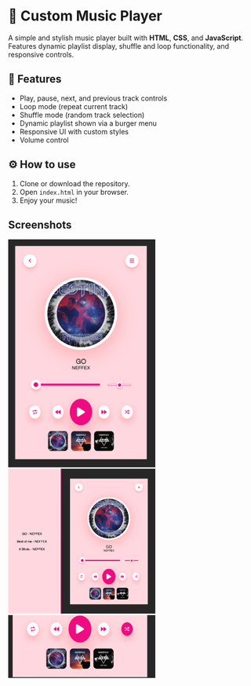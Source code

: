 # 🎵 Custom Music Player

A simple and stylish music player built with **HTML**, **CSS**, and **JavaScript**.  
Features dynamic playlist display, shuffle and loop functionality, and responsive controls.

## 🚀 Features

- Play, pause, next, and previous track controls
- Loop mode (repeat current track)
- Shuffle mode (random track selection)
- Dynamic playlist shown via a burger menu
- Responsive UI with custom styles
- Volume control

## ⚙ How to use

1. Clone or download the repository.
2. Open `index.html` in your browser.
3. Enjoy your music!

## Screenshots

<div class = "screenshots">
<img src="s3.png" width="300" alt="">
 <img src="s2.png" width="300" alt="">
 <img src="s1.png" width="300" alt="">
</div>
